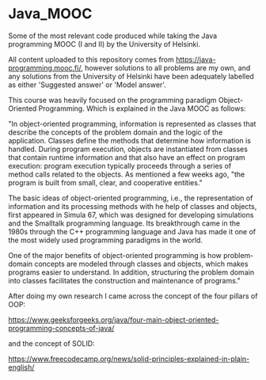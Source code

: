 # Java_MOOC

Some of the most relevant code produced while taking the Java programming MOOC (I and II) by the University of Helsinki.

All content uploaded to this repository comes from https://java-programming.mooc.fi/, however solutions to all problems are my own, and any solutions from the University of Helsinki have been adequately labelled as either 'Suggested answer' or 'Model answer'.

This course was heavily focused on the programming paradigm Object-Oriented Programming. Which is explained in the Java MOOC as follows:

"In object-oriented programming, information is represented as classes that describe the concepts of the problem domain and the logic of the application. Classes define the methods that determine how information is handled. During program execution, objects are instantiated from classes that contain runtime information and that also have an effect on program execution: program execution typically proceeds through a series of method calls related to the objects. As mentioned a few weeks ago, "the program is built from small, clear, and cooperative entities."

The basic ideas of object-oriented programming, i.e., the representation of information and its processing methods with he help of classes and objects, first appeared in Simula 67, which was designed for developing simulations and the Smalltalk programming language. Its breakthrough came in the 1980s through the C++ programming language and Java has made it one of the most widely used programming paradigms in the world.

One of the major benefits of object-oriented programming is how problem-domain concepts are modeled through classes and objects, which makes programs easier to understand. In addition, structuring the problem domain into classes facilitates the construction and maintenance of programs."

After doing my own research I came across the concept of the four pillars of OOP:

https://www.geeksforgeeks.org/java/four-main-object-oriented-programming-concepts-of-java/

and the concept of SOLID:

https://www.freecodecamp.org/news/solid-principles-explained-in-plain-english/
